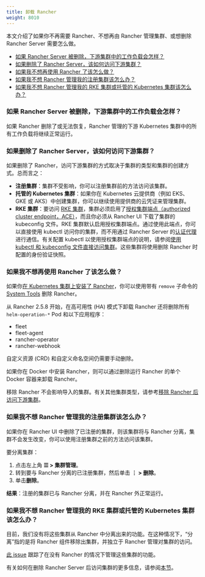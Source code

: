 ```yaml
---
title: 卸载 Rancher
weight: 8010
---
```


本文介绍了如果你不再需要 Rancher、不想再由 Rancher 管理集群、或想删除 Rancher Server 需要怎么做。

- [如果 Rancher Server 被删除，下游集群中的工作负载会怎样？](#if-the-rancher-server-is-deleted-what-happens-to-the-workloads-in-my-downstream-clusters)
- [如果删除了 Rancher Server，该如何访问下游集群？](#if-the-rancher-server-is-deleted-how-do-i-access-my-downstream-clusters)
- [如果我不想再使用 Rancher 了该怎么做？](#what-if-i-don-t-want-rancher-anymore)
- [如果我不想 Rancher 管理我的注册集群该怎么办？](#what-if-i-don-t-want-my-registered-cluster-managed-by-rancher)
- [如果我不想 Rancher 管理我的 RKE 集群或托管的 Kubernetes 集群该怎么办？](#what-if-i-don-t-want-my-rke-cluster-or-hosted-kubernetes-cluster-managed-by-rancher)

### 如果 Rancher Server 被删除，下游集群中的工作负载会怎样？

如果 Rancher 删除了或无法恢复，Rancher 管理的下游 Kubernetes 集群中的所有工作负载将继续正常运行。

### 如果删除了 Rancher Server，该如何访问下游集群？

如果删除了 Rancher，访问下游集群的方式取决于集群的类型和集群的创建方式。总而言之：

- **注册集群**：集群不受影响，你可以注册集群前的方法访问该集群。
- **托管的 Kubernetes 集群**：如果你在 Kubernetes 云提供商（例如 EKS、GKE 或 AKS）中创建集群，你可以继续使用提供商的云凭证来管理集群。
- **RKE 集群**：要访问 [RKE 集群]({{<baseurl>}}/rancher/v2.6/en/cluster-provisioning/rke-clusters/)，集群必须启用了[授权集群端点（authorized cluster endpoint，ACE）]({{<baseurl>}}/rancher/v2.6/en/overview/architecture/#4-authorized-cluster-endpoint)，而且你必须从 Rancher UI 下载了集群的 kubeconfig 文件。RKE 集群默认启用授权集群端点。通过使用此端点，你可以直接使用 kubectl 访问你的集群，而不用通过 Rancher Server 的[认证代理]({{<baseurl>}}/rancher/v2.6/en/overview/architecture/#1-the-authentication-proxy)进行通信。有关配置 kubectl 以使用授权集群端点的说明，请参阅[使用 kubectl 和 kubeconfig 文件直接访问集群]({{<baseurl>}}/rancher/v2.6/en/cluster-admin/cluster-access/kubectl/#authenticating-directly-with-a-downstream-cluster)。这些集群将使用删除 Rancher 时配置的身份验证快照。

### 如果我不想再使用 Rancher 了该怎么做？

如果你[在 Kubernetes 集群上安装了 Rancher]({{<baseurl>}}/rancher/v2.6/en/installation/install-rancher-on-k8s/)，你可以使用带有 `remove` 子命令的 [System Tools]({{<baseurl>}}/rancher/v2.6/en/system-tools/) 删除 Rancher。

从 Rancher 2.5.8 开始，在高可用性 (HA) 模式下卸载 Rancher 还将删除所有 `helm-operation-*` Pod 和以下应用程序：

- fleet
- fleet-agent
- rancher-operator
- rancher-webhook

自定义资源 (CRD) 和自定义命名空间仍需要手动删除。

如果你在 Docker 中安装 Rancher，则可以通过删除运行 Rancher 的单个 Docker 容器来卸载 Rancher。

移除 Rancher 不会影响导入的集群。有关其他集群类型，请参考[移除 Rancher 后访问下游集群](#if-the-rancher-server-is-deleted-how-do-i-access-my-downstream-clusters)。

### 如果我不想 Rancher 管理我的注册集群该怎么办？

如果你在 Rancher UI 中删除了已注册的集群，则该集群将与 Rancher 分离，集群不会发生改变，你可以使用注册集群之前的方法访问该集群。

要分离集群：

1. 点击左上角 **☰ > 集群管理**。
2. 转到要与 Rancher 分离的已注册集群，然后单击 **⋮ > 删除**。
3. 单击**删除**。

**结果**：注册的集群已与 Rancher 分离，并在 Rancher 外正常运行。

### 如果我不想 Rancher 管理我的 RKE 集群或托管的 Kubernetes 集群该怎么办？

目前，我们没有将这些集群从 Rancher 中分离出来的功能。在这种情况下，“分离”指的是将 Rancher 组件移除出集群，并独立于 Rancher 管理对集群的访问。

[此 issue](https://github.com/rancher/rancher/issues/25234) 跟踪了在没有 Rancher 的情况下管理这些集群的功能。

有关如何在删除 Rancher Server 后访问集群的更多信息，请参阅[本节](#if-the-rancher-server-is-deleted-how-do-i-access-my-downstream-clusters)。
